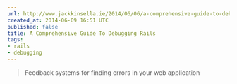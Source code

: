```yaml
---
url: http://www.jackkinsella.ie/2014/06/06/a-comprehensive-guide-to-debugging-rails.html
created_at: 2014-06-09 16:51 UTC
published: false
title: A Comprehensive Guide To Debugging Rails
tags:
- rails
- debugging
---
```


<blockquote>Feedback systems for finding errors in your web application</blockquote>
